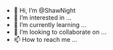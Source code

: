 - 👋 Hi, I’m @ShawNight
- 👀 I’m interested in ...
- 🌱 I’m currently learning ...
- 💞️ I’m looking to collaborate on ...
- 📫 How to reach me ...

<!---
ShawNight/ShawNight is a ✨ special ✨ repository because its `README.md` (this file) appears on your GitHub profile.
You can   click the Preview link to take a look at your changes.


个人  学习笔记 远端更新4 本地更新

